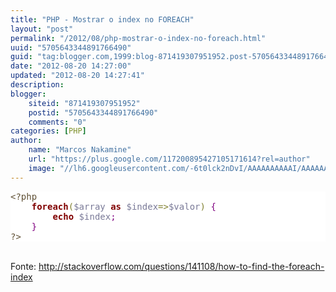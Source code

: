 ```yaml
---
title: "PHP - Mostrar o index no FOREACH"
layout: "post"
permalink: "/2012/08/php-mostrar-o-index-no-foreach.html"
uuid: "5705643344891766490"
guid: "tag:blogger.com,1999:blog-871419307951952.post-5705643344891766490"
date: "2012-08-20 14:27:00"
updated: "2012-08-20 14:27:41"
description: 
blogger:
    siteid: "871419307951952"
    postid: "5705643344891766490"
    comments: "0"
categories: [PHP]
author: 
    name: "Marcos Nakamine"
    url: "https://plus.google.com/117200895427105171614?rel=author"
    image: "//lh6.googleusercontent.com/-6t0lck2nDvI/AAAAAAAAAAI/AAAAAAAAOBw/_9ON3AiIr48/s32-c/photo.jpg"
---
```


<div class="css-full-post-content js-full-post-content">
<pre style="background: #ffffff; color: black;"><span style="color: #5f5035;">&lt;?php</span><span style="color: black;"></span><br /><span style="color: black;">&nbsp;&nbsp;&nbsp;&nbsp;</span><span style="color: maroon; font-weight: bold;">foreach</span><span style="color: #808030;">(</span><span style="color: #797997;">$array</span><span style="color: black;"> </span><span style="color: maroon; font-weight: bold;">as</span><span style="color: black;"> </span><span style="color: #797997;">$index</span><span style="color: #808030;">=</span><span style="color: #808030;">&gt;</span><span style="color: #797997;">$valor</span><span style="color: #808030;">)</span><span style="color: black;"> </span><span style="color: purple;">{</span><span style="color: black;"></span><br /><span style="color: black;">&nbsp;&nbsp;&nbsp;&nbsp;&nbsp;&nbsp;&nbsp;&nbsp;</span><span style="color: maroon; font-weight: bold;">echo</span><span style="color: black;"> </span><span style="color: #797997;">$index</span><span style="color: purple;">;</span><span style="color: black;"></span><br /><span style="color: black;">&nbsp;&nbsp;&nbsp;&nbsp;</span><span style="color: purple;">}</span><span style="color: black;"></span><br /><span style="color: #5f5035;">?&gt;</span><br /></pre><br />Fonte: <a href="http://stackoverflow.com/questions/141108/how-to-find-the-foreach-index">http://stackoverflow.com/questions/141108/how-to-find-the-foreach-index</a>
</div>